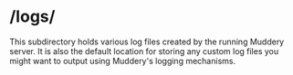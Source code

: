 # /logs/

This subdirectory holds various log files created by the running
Muddery server. It is also the default location for storing any custom
log files you might want to output using Muddery's logging mechanisms.
